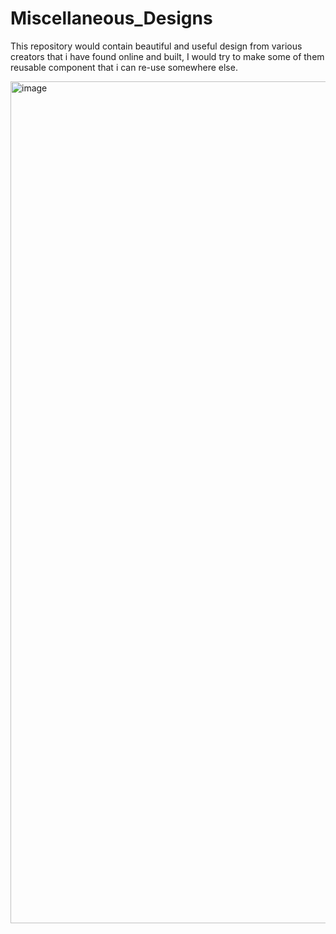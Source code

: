 # Miscellaneous_Designs
This repository would contain beautiful and useful design from various creators that i have found online and built, I would try to make some of them reusable component that i can re-use somewhere else. 



<img width="1347" alt="image" src="https://pbs.twimg.com/media/GD5Z3wZWkAIpaTK?format=jpg&name=4096x4096">